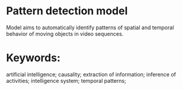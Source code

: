 # Pattern detection model
Model aims to automatically identify patterns of spatial and temporal behavior of moving objects in video sequences.

# Keywords: 
artificial intelligence; causality; extraction of information; inference of activities; intelligence system; temporal patterns;
